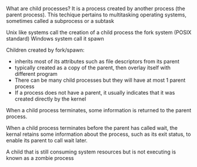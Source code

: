 What are child processes?
It is a process created by another process (the parent process).
This techique pertains to multitasking operating systems, sometimes called a subprocess or a subtask

Unix like systems call the creation of a child process the fork system (POSIX standard)
Windows system call it spawn

Children created by fork/spawn:
- inherits most of its attributes such as file descriptors from its parent
- typically created as a copy of the parent, then overlay itself with different program
- There can be many child processes but they will have at most 1 parent process
- If a process does not have a parent, it usually indicates that it was created directly by the kernel

When a child process terminates, some information is returned to the parent process.

When a child process terminates before the parent has called wait, the kernal retains some information about the process, such as its exit status, to enable its parent to call wait later.

A child that is still consuming system resources but is not executing is known as a zombie process